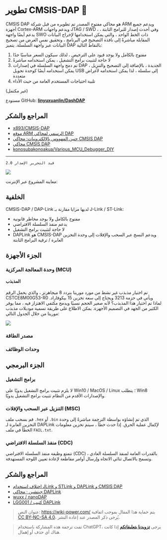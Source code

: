 # تطوير CMSIS-DAP 🚧

CMSIS DAP هو محاكي مفتوح المصدر تم تطويره من قبل شركة ARM ويدعم جميع أجهزة Cortex-ARM ويدعم واجهات JTAG / SWD ، وفي أحدث إصدار للبرامج الثابتة ، يدعم أيضًا واجهة SWO ذات الخط الواحد ، والتي يمكن استخدامها لإخراج البيانات المقابلة مباشرةً إلى نافذة التصحيح في البرنامج ، وتحقيق نفس الغرض من تصحيح البيانات عبر واجهة السلسلة. يتميز DAP بالنقاط التالية:

1. مفتوح بالكامل ولا يوجد قيود على الترخيص ، لذلك سيكون السعر مناسبًا جدًا
2. لا حاجة لتثبيت برامج التشغيل ، يمكن استخدامه مباشرةً
3. تم دمج واجهة السلسلة في إصدارات DAP الجديدة ، بالإضافة إلى التصحيح والتنزيل ، يمكن استخدامه أيضًا كوحدة تحويل USB إلى سلسلة ، لذا يمكن استخدامه لأغراض متعددة
4. تلبية احتياجات المستخدم العامة من حيث الأداء

(غير مكتمل)

مستودع GitHub: [**linyuxuanlin/DashDAP**](https://github.com/linyuxuanlin/DashDAP)

## المراجع والشكر

- [x893/CMSIS-DAP](https://github.com/x893/CMSIS-DAP)
- [موقع ARM الرسمي لمحاكي DAP](http://www.keil.com/pack/doc/cmsis/DAP/html/index.html)
- [حنين المهووس بالإلكترونيات: محاكي CMSIS DAP](http://www.stmcu.org.cn/module/forum/thread-610968-1-2.html)
- [محاكي CMSIS DAP](https://item.taobao.com/item.htm?spm=a1z10.1-c.w5003-21405148310.36.78726a3dta5ieC&id=550828063764&scene=taobao_shop)
- [konosubakonoakua/Various_MCU_Debugger_DIY](https://github.com/konosubakonoakua/Various_MCU_Debugger_DIY)

---

`قيد التحرير الإصدار 2.0`

![](https://img.wiki-power.com/d/wiki-media/img/20200613154907.jpg)

معاينة المشروع عبر الإنترنت:

<div class="altium-iframe-viewer">
  <div
    class="altium-ecad-viewer"
    data-project-src="https://github.com/linyuxuanlin/DashDAP/raw/master/Hardware/DashDAP.zip"
  ></div>
</div>

## الخلفية

CMSIS-DAP / DAP-Link لديها مزايا مقارنة بـ J-Link / ST-Link:

- مفتوح بالكامل ولا يوجد مخاطر قانونية
- يدعم منفذ السلسلة الافتراضي
- لا حاجة لتثبيت برامج التشغيل
- DAPLink هو CMSIS-DAP ويدعم النسخ عبر السحب والإفلات إلى وحدة التخزين العابرة / ترقية البرامج الثابتة

## الجزء الأجهزة

### وحدة المعالجة المركزية (MCU)

#### المذبذب

تم اختيار مذبذب غير نشط من مورد موريتا بتردد 8 ميجاهرتز ، والذي يحمل الرقم CSTCE8M00G53-R0 ويأتي في حزمة 3213 ويحتاج إلى سعة تخزين 15 بيكوفاراد. لماذا تم اختيار هذا المذبذب؟ لأنه صغير الحجم نسبيًا ويدمج مكثفي الاهتزاز فيه ، مما يوفر الكثير من الجهد في التصميم الأجهزة. يمكن الاطلاع على طريقة تسمية موديلات مذبذب موريتا من خلال الجدول التالي:

![](https://img.wiki-power.com/d/wiki-media/img/20200612143451.jpg)

### مصدر الطاقة

### وحدات الوظائف

## الجزء البرمجي

### برامج التشغيل

لا يلزم تثبيت برامج التشغيل يدويًا على Win10 / MacOS / Linux ؛ يتطلب Win8 والإصدارات الأقدم من النظام تثبيت برامج التشغيل يدويًا.

### التنزيل عبر السحب والإفلات (MSC)

قم بسحب ملف `.hex` أو `.bin` الذي تم إنشاؤه بواسطة الترجمة مباشرةً إلى وحدة التخزين العابرة لـ DAPLink لإكمال عملية الحرق. إذا حدث خطأ ، سيتم تخزين معلومات الخطأ في ملف `FAIL.txt`.

### منفذ السلسلة الافتراضي (CDC)

تتمتع وظيفة منفذ السلسلة الافتراضي (CDC) بالقدرات العامة لمنفذ السلسلة العادي ، وتسمح بالاتصال ثنائي الاتجاه وإرسال أوامر مقاطعة لإعادة تعيين اللوحة المستهدفة.

## المراجع والشكر

- [اختلاف استخدام JLink و STLink و DAPLink و CMSIS DAP](https://blog.csdn.net/zhouml_msn/article/details/105298776)
- [جيتشين · محاكي DAPLink](https://www.jixin.pro/bbs/topic/4187)
- [wuxx / nanoDAP](https://github.com/wuxx/nanoDAP)
- [LGG001 / كتيب DAPLink](https://github.com/LGG001/DAPLink-Brochure)

> عنوان النص: <https://wiki-power.com/>
> يتم حماية هذا المقال بموجب اتفاقية [CC BY-NC-SA 4.0](https://creativecommons.org/licenses/by/4.0/deed.zh)، يُرجى ذكر المصدر عند إعادة النشر.

> تمت ترجمة هذه المشاركة باستخدام ChatGPT، يرجى [**تزويدنا بتعليقاتكم**](https://github.com/linyuxuanlin/Wiki_MkDocs/issues/new) إذا كانت هناك أي حذف أو إهمال.
